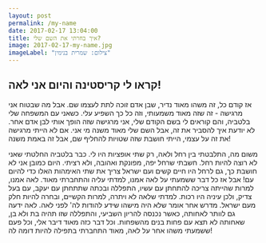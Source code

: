 ```yaml
---
layout: post
permalink: /my-name
date: 2017-02-17 13:04:00
title: איך בחרתי את השם שלי?
image: 2017-02-17-my-name.jpg
imageLabel: "צילום: שמרית בנימין"
---
```


## קראו לי קריסטינה והיום אני לאה!

אז קודם כל, זה משהו מאוד נדיר, שבן אדם זוכה לתת לעצמו שם. אבל מה שבטוח אני מרגישה - זה שזה מאוד משמעותי, וזה כל כך השפיע עלי. כשאני עם המשפחה שלי בלטביה, והם קוראים לי בשם הקודם שלי, אני מרגישה שזה הופך אותי לבן אדם אחר. לא יודעת איך להסביר את זה, אבל השם שלי מאוד משנה מי אני. אם לא הייתי מרגישה את זה על עצמי, הייתי חושבת שזה שטויות להחליף שם, אבל זה באמת משנה!

משום מה, התלבטתי בין רחל ולאה, רק שתי אופציות היו לי. כבר בלטביה החלטתי שאני לא רוצה להיות רחל. חשבתי שרחל יפה, מפונקת ואהובה, ולא רציתי. היום כמובן אני לא חושבת כך, גם לרחל היו חיים קשים ועם ישראל צריך את שתי האימהות האלו כדי להיום עם!
אבל אז כל דבר ששמעתי על לאה אמנו, למדתי עליה והתחברתי מאוד.
לאה אמנו, למרות שהייתה צריכה להתחתן עם עשיו, התפללה ובכתה שתתחתן עם יעקב, עם בעל צדיק, ולכן עיניה היו רכות. למדתי שלאה לא ויתרה, למרות הקשיים, ובחרה להיות חלק מעם ישראל. מדרש אחר אומר שלא היה מישהו שידע להודות לה' לפני לאה. לאה ידעה גם לוותר לאחותה, כאשר נכנסה להריון השביעי, והתפללה שזו תהיה בת ולא בן, שאחותה לא תצא עם פחות בנים מהשפחות.
וכל דבר כזה מאוד דיבר אלי, וכל פעם ששמעתי משהו אחר על לאה, מאוד התחברתי בתפילה להיות דומה לה!
